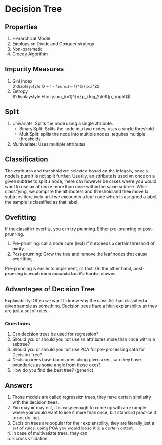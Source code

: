 # Decision Tree
## Properties
1. Hierarchical Model
2. Employs on Divide and Conquer strategy
3. Non-parametic
4. Greedy Algorithm

## Impurity Measures
1. Gini Index   
    $\displaystyle G = 1 - \sum_{i=1}^{n} p_i^2$
2. Entropy  
    $\displaystyle H = -\sum_{i=1}^{n} p_i log_2\left(p_i\right)$

## Split
1. Univariate: Splits the node using a single attribute.
    - Binary Split: Splits the node into two nodes, uses a single threshold
    - Mult Split: splits the node into multiple nodes, requires multiple thresholds
2. Multivariate: Uses multiple attributes

## Classification
The attributes and threshold are selected based on the infogain, once a node is pure it is not split further. Usually, an attribute is used on once on a given subtree to split a node, there can however be cases where you would want to use an attribute more than once within the same subtree. While classifying, we compare the attributess and threshold and then move to subtrees iteratively until we encounter a leaf node which is assigned a label, the sample is classified as that label.

## Ovefitting
If the classifier overfits, you can try prunning. Either pre-prunning or post-prunning.
1. Pre-prunning: call a node pure (leaf) if it exceeds a certain threshold of purity.
2. Post-prunning: Grow the tree and remove the leaf nodes that cause overfitting.

Pre-prunning is easier to implement, its fast. On the other hand, post-prunning is much more accurate but it's harder, slower.

## Advantages of Decision Tree
Explanability: Often we want to know why the classifier has classified a given sample as something. Decision trees have a high explanability as they are just a set of rules.

### Questions
1. Can decision trees be used for regression?
2. Should you or should you not use an attributes more than once within a subtree?
3. Should you or should you not use PCA for pre-processing data for Decision Tree?
4. Decision trees have boundaries along given axes, can they have boundaries as some angle from those axes?
5. How do you find the best tree? (generic)

## Answers
1. Those models are called regression trees, they have certain similarity with the decision trees.
2. You may or may not, it is easy enough to come up with an example where you would want to use it more than once, but standard practice it to not do that.
3. Decision trees are popular for their explanability, they are literally just a set of rules, using PCA you would loose it to a certain extent.
4. in case of multivariate trees, they can
5. k cross validation



